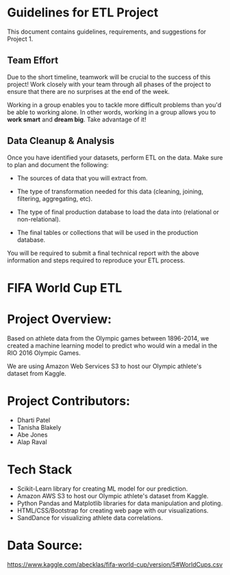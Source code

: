 # Guidelines for ETL Project

This document contains guidelines, requirements, and suggestions for Project 1.

## Team Effort

Due to the short timeline, teamwork will be crucial to the success of this project! Work closely with your team through all phases of the project to ensure that there are no surprises at the end of the week.

Working in a group enables you to tackle more difficult problems than you'd be able to working alone. In other words, working in a group allows you to **work smart** and **dream big**. Take advantage of it!


## Data Cleanup & Analysis

Once you have identified your datasets, perform ETL on the data. Make sure to plan and document the following:

* The sources of data that you will extract from.

* The type of transformation needed for this data (cleaning, joining, filtering, aggregating, etc).

* The type of final production database to load the data into (relational or non-relational).

* The final tables or collections that will be used in the production database.

You will be required to submit a final technical report with the above information and steps required to reproduce your ETL process.


# FIFA World Cup ETL

# Project Overview:
Based on athlete data from the Olympic games between 1896-2014, we created a  machine learning model to predict who would win a medal in the RIO 2016 Olympic Games. 

We are using Amazon Web Services S3 to host our Olympic athlete's dataset from Kaggle.


# Project Contributors:

* Dharti Patel
* Tanisha Blakely
* Abe Jones
* Alap Raval

# Tech Stack
* Scikit-Learn library for creating ML model for our prediction.
* Amazon AWS S3 to host our Olympic athlete's dataset from Kaggle.
* Python Pandas and Matplotlib libraries for data manipulation and ploting.
* HTML/CSS/Bootstrap for creating web page with our visualizations.
* SandDance for visualizing athlete data correlations.


# Data Source:
https://www.kaggle.com/abecklas/fifa-world-cup/version/5#WorldCups.csv